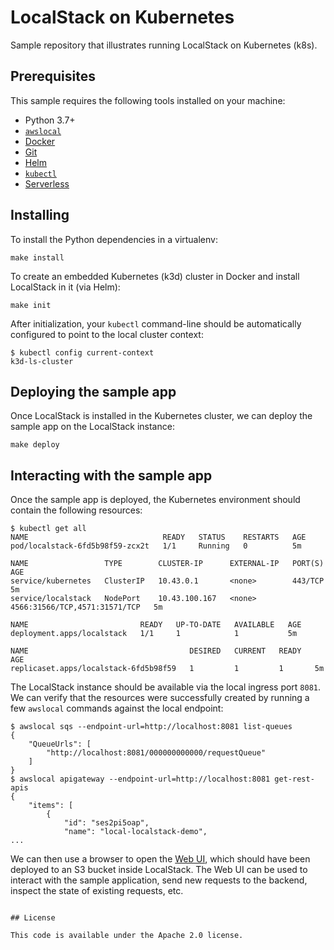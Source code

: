 # LocalStack on Kubernetes

Sample repository that illustrates running LocalStack on Kubernetes (k8s).

## Prerequisites

This sample requires the following tools installed on your machine:
* Python 3.7+
* [`awslocal`](https://github.com/localstack/awscli-local)
* [Docker](https://www.docker.com)
* [Git](https://git-scm.com)
* [Helm](https://helm.sh)
* [`kubectl`](https://kubernetes.io/docs/tasks/tools/#kubectl)
* [Serverless](https://www.npmjs.com/package/serverless)

## Installing

To install the Python dependencies in a virtualenv:
```
make install
```

To create an embedded Kubernetes (k3d) cluster in Docker and install LocalStack in it (via Helm):
```
make init
```

After initialization, your `kubectl` command-line should be automatically configured to point to the local cluster context:
```
$ kubectl config current-context
k3d-ls-cluster
```

## Deploying the sample app

Once LocalStack is installed in the Kubernetes cluster, we can deploy the sample app on the LocalStack instance:
```
make deploy
```

## Interacting with the sample app

Once the sample app is deployed, the Kubernetes environment should contain the following resources:

```
$ kubectl get all
NAME                              READY   STATUS    RESTARTS   AGE
pod/localstack-6fd5b98f59-zcx2t   1/1     Running   0          5m

NAME                 TYPE        CLUSTER-IP      EXTERNAL-IP   PORT(S)                         AGE
service/kubernetes   ClusterIP   10.43.0.1       <none>        443/TCP                         5m
service/localstack   NodePort    10.43.100.167   <none>        4566:31566/TCP,4571:31571/TCP   5m

NAME                         READY   UP-TO-DATE   AVAILABLE   AGE
deployment.apps/localstack   1/1     1            1           5m

NAME                                    DESIRED   CURRENT   READY   AGE
replicaset.apps/localstack-6fd5b98f59   1         1         1       5m
```

The LocalStack instance should be available via the local ingress port `8081`. We can verify that the resources were successfully created by running a few `awslocal` commands against the local endpoint:
```
$ awslocal sqs --endpoint-url=http://localhost:8081 list-queues
{
    "QueueUrls": [
        "http://localhost:8081/000000000000/requestQueue"
    ]
}
$ awslocal apigateway --endpoint-url=http://localhost:8081 get-rest-apis
{
    "items": [
        {
            "id": "ses2pi5oap",
            "name": "local-localstack-demo",
...
```

We can then use a browser to open the [Web UI](http://localhost:8081/archive-bucket/index.html), which should have been deployed to an S3 bucket inside LocalStack. The Web UI can be used to interact with the sample application, send new requests to the backend, inspect the state of existing requests, etc.
```

## License

This code is available under the Apache 2.0 license.
